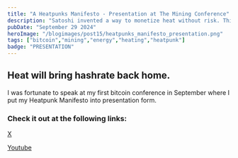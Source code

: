 ```yaml
---
title: "A Heatpunks Manifesto - Presentation at The Mining Conference"
description: "Satoshi invented a way to monetize heat without risk. This is the future of hashrate."
pubDate: "September 29 2024"
heroImage: "/blogimages/post15/heatpunks_manifesto_presentation.png"
tags: ["bitcoin","mining","energy","heating","heatpunk"]
badge: "PRESENTATION"
---
```


## Heat will bring hashrate back home.

I was fortunate to speak at my first bitcoin conference in September where I put my Heatpunk Manifesto into presentation form.

### Check it out at the following links:

<a href="https://x.com/BitcoinNewsCom/status/1864467495572148504" target="_blank">X</a>

<a href="https://www.youtube.com/watch?v=iN7jgALH67U&t=2s" target="_blank">Youtube</a>


